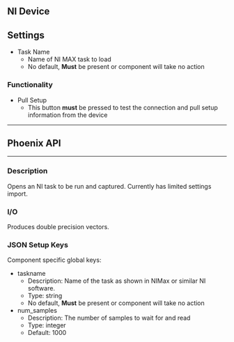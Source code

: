 ## NI Device
## Settings
- Task Name
  - Name of NI MAX task to load
  - No default, **Must** be present or component will take no action

### Functionality
- Pull Setup
  - This button **must** be pressed to test the connection and pull setup information from the device
___
## Phoenix API
___
### Description

Opens an NI task to be run and captured. Currently has limited settings import.

### I/O

Produces double precision vectors.

### JSON Setup Keys

Component specific global keys:
- taskname
  - Description: Name of the task as shown in NIMax or similar NI software.
  - Type: string
  - No default, **Must** be present or component will take no action
- num_samples
  - Description: The number of samples to wait for and read
  - Type: integer
  - Default: 1000



